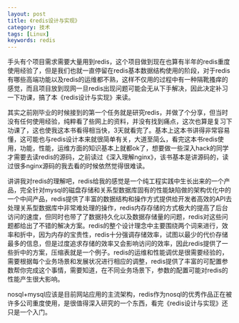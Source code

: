 ```yaml
---
layout: post
title: 《redis设计与实现》
category: 技术
tags: [Linux] 
keywords: redis
---
```


手头有个项目需求需要大量用到redis，这个项目做到现在也算有半年的redis重度使用经验了，但是我们也就一直停留在redis基本数据结构使用的阶段，对于redis有哪些高端功能以及redis的运维都不熟，这样不仅用的过程中有一种隔靴搔痒的感觉，而且项目放到现网一旦redis出现问题可能会无从下手解决，因此决定补习一下功课，搞了本《redis设计与实现》来读。

其实之前刚毕业的时候接到的第一个任务就是研究redis，并做了个分享，但当时没有任何使用经验，纯粹看了些网上的资料，并没有找到痛点，这次也算是复习下功课了，这也使我这本书看得相当快，3天就看完了。基本上这本书讲得非常容易懂，这可能也与redis设计本来就很简单有关，大道至简么，看完这本书redis使用，功能，性能，运维方面的知识基本上就都ok了，想要做一些深入hack的同学才需要去读redis的源码，之前读过《深入理解nginx》，该书基本是讲源码的，读过很多nginx源码的我去看的时候依然觉得很难读。

讲讲我对redis的理解吧，redis给我的感觉是一个纯工程实践中生长出来的一个产品，完全针对mysql的磁盘存储和关系型数据库固有的性能缺陷做的架构优化中的一个中间产品，redis提供了丰富的数据结构和操作方式提供给开发者高效的API去处理关系型数据库中非常难处理的操作，redis内存存储的方式极大的提高了后台访问的速度，但同时也带了了数据持久化以及数据存储量的问题，redis对这些问题都给出了不错的解决方案。redis的整个设计理念中主要围绕两个词来进行，效率和折中，因为内存的宝贵性，redis十分强调存储效率，试图以最少的代价存储最多的信息，但是过度追求存储的效率又会影响访问的效率，因此redis提供了一些折中的方案，压缩表就是一个例子。redis的运维和性能调优是很需要经验的，需要根据每个业务场景和发展状况进行相应的调整，redis提供了丰富的可配置参数帮你完成这个事情，需要知道，在不同业务场景下，参数的配置可能对redis的性能产生很大影响。

nosql+mysql应该是目前网站应用的主流架构，redis作为nosql的优秀作品正在被许多公司重度使用，是很值得深入研究的一个东西，看完《redis设计与实现》还只是一个入门。

